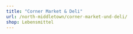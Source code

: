 ```yaml
---
title: "Corner Market & Deli"
url: /north-middletown/corner-market-und-deli/
shop: Lebensmittel
---
```

